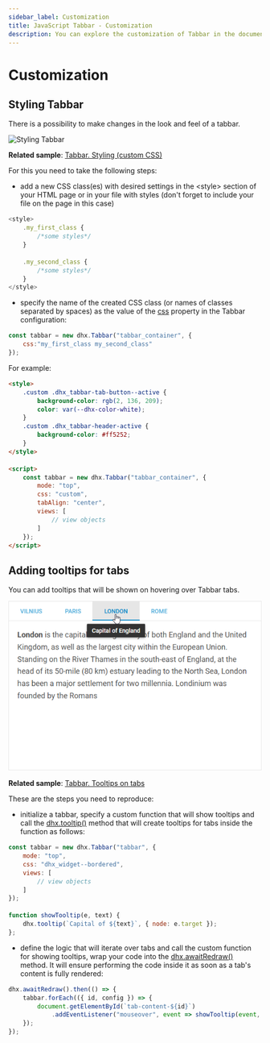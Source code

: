 ```yaml
---
sidebar_label: Customization
title: JavaScript Tabbar - Customization 
description: You can explore the customization of Tabbar in the documentation of the DHTMLX JavaScript UI library. Browse developer guides and API reference, try out code examples and live demos, and download a free 30-day evaluation version of DHTMLX Suite.
---
```


# Customization

## Styling Tabbar

There is a possibility to make changes in the look and feel of a tabbar.

![Styling Tabbar](../assets/tabbar/custom_style.png)

**Related sample**: [Tabbar. Styling (custom CSS)](https://snippet.dhtmlx.com/47en9f0a)

For this you need to take the following steps:

- add a new CSS class(es) with desired settings in the &lt;style&gt; section of your HTML page or in your file with styles (don't forget to include your file on the page in this case)

~~~js
<style>
    .my_first_class {
        /*some styles*/
    }
    
    .my_second_class {
        /*some styles*/
    }
</style>
~~~

- specify the name of the created CSS class (or names of classes separated by spaces) as the value of the [css](tabbar/api/tabbar_css_config.md) property in the Tabbar configuration:

~~~js
const tabbar = new dhx.Tabbar("tabbar_container", {
    css:"my_first_class my_second_class"
});
~~~

For example:

~~~html
<style>
    .custom .dhx_tabbar-tab-button--active {
        background-color: rgb(2, 136, 209);
        color: var(--dhx-color-white);
    }
    .custom .dhx_tabbar-header-active {
        background-color: #ff5252;
    }
</style>

<script>
    const tabbar = new dhx.Tabbar("tabbar_container", {
        mode: "top",
        css: "custom",
        tabAlign: "center",
        views: [
            // view objects
        ]
    });
</script>
~~~

## Adding tooltips for tabs

You can add tooltips that will be shown on hovering over Tabbar tabs. 

![Tooltips for tabs](../assets/tabbar/tabs_tooltips.png)

**Related sample**: [Tabbar. Tooltips on tabs](https://snippet.dhtmlx.com/o5x1e3i8)

These are the steps you need to reproduce:

- initialize a tabbar, specify a custom function that will show tooltips and call the [dhx.tooltip()](/message/api/api_message_properties/#tooltip) method that will create tooltips for tabs inside the function as follows:

~~~jsx
const tabbar = new dhx.Tabbar("tabbar", {
    mode: "top",
    css: "dhx_widget--bordered",
    views: [
        // view objects
    ]
});

function showTooltip(e, text) {
    dhx.tooltip(`Capital of ${text}`, { node: e.target });
};
~~~

- define the logic that will iterate over tabs and call the custom function for showing tooltips, wrap your code into the [dhx.awaitRedraw()](/helpers/await_redraw/) method. It will ensure performing the code inside it as soon as a tab's content is fully rendered:

~~~jsx
dhx.awaitRedraw().then(() => {
    tabbar.forEach(({ id, config }) => {
        document.getElementById(`tab-content-${id}`)
            .addEventListener("mouseover", event => showTooltip(event, config.capital));
    });
});
~~~